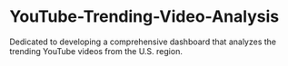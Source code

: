 # YouTube-Trending-Video-Analysis
Dedicated to developing a comprehensive dashboard that analyzes the trending YouTube videos from the U.S. region. 
